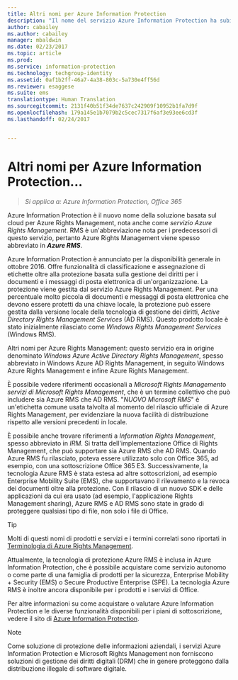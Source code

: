```yaml
---
title: Altri nomi per Azure Information Protection
description: "Il nome del servizio Azure Information Protection ha subito molte modifiche ed è possibile che si conosca il servizio con il nome precedente."
author: cabailey
ms.author: cabailey
manager: mbaldwin
ms.date: 02/23/2017
ms.topic: article
ms.prod: 
ms.service: information-protection
ms.technology: techgroup-identity
ms.assetid: 0af1b2ff-46a7-4a38-803c-5a730e4ff56d
ms.reviewer: esaggese
ms.suite: ems
translationtype: Human Translation
ms.sourcegitcommit: 2131f40b51f34de7637c242909f10952b1fa7d9f
ms.openlocfilehash: 179a145e1b7079b2c5cec7317f6af3e93ee6cd3f
ms.lasthandoff: 02/24/2017


---
```



# <a name="azure-information-protection---also-known-as-"></a>Altri nomi per Azure Information Protection...

>*Si applica a: Azure Information Protection, Office 365*

Azure Information Protection è il nuovo nome della soluzione basata sul cloud per Azure Rights Management, nota anche come *servizio Azure Rights Management*. RMS è un'abbreviazione nota per i predecessori di questo servizio, pertanto Azure Rights Management viene spesso abbreviato in ***Azure RMS***.

Azure Information Protection è annunciato per la disponibilità generale in ottobre 2016. Offre funzionalità di classificazione e assegnazione di etichette oltre alla protezione basata sulla gestione dei diritti per i documenti e i messaggi di posta elettronica di un'organizzazione. La protezione viene gestita dal servizio Azure Rights Management. Per una percentuale molto piccola di documenti e messaggi di posta elettronica che devono essere protetti da una chiave locale, la protezione può essere gestita dalla versione locale della tecnologia di gestione dei diritti, *Active Directory Rights Management Services* (AD RMS). Questo prodotto locale è stato inizialmente rilasciato come *Windows Rights Management Services* (Windows RMS).

Altri nomi per Azure Rights Management: questo servizio era in origine denominato *Windows Azure Active Directory Rights Management*, spesso abbreviato in Windows Azure AD Rights Management, in seguito Windows Azure Rights Management e infine Azure Rights Management.

È possibile vedere riferimenti occasionali a *Microsoft Rights Management*o *servizi di Microsoft Rights Management*, che è un termine collettivo che può includere sia Azure RMS che AD RMS.  "*NUOVO Microsoft RMS*" è un'etichetta comune usata talvolta al momento del rilascio ufficiale di Azure Rights Management, per evidenziare la nuova facilità di distribuzione rispetto alle versioni precedenti in locale.

È possibile anche trovare riferimenti a *Information Rights Management*, spesso abbreviato in *IRM*. Si tratta dell'implementazione Office di Rights Management, che può supportare sia Azure RMS che AD RMS. Quando Azure RMS fu rilasciato, poteva essere utilizzato solo con Office 365, ad esempio, con una sottoscrizione Office 365 E3. Successivamente, la tecnologia Azure RMS è stata estesa ad altre sottoscrizioni, ad esempio Enterprise Mobility Suite (EMS), che supportavano il rilevamento e la revoca dei documenti oltre alla protezione. Con il rilascio di un nuovo SDK e delle applicazioni da cui era usato (ad esempio, l'applicazione Rights Management sharing), Azure RMS e AD RMS sono state in grado di proteggere qualsiasi tipo di file, non solo i file di Office. 

> [!TIP]
> Molti di questi nomi di prodotti e servizi e i termini correlati sono riportati in [Terminologia di Azure Rights Management](../get-started/terminology.md).

Attualmente, la tecnologia di protezione Azure RMS è inclusa in Azure Information Protection, che è possibile acquistare come servizio autonomo o come parte di una famiglia di prodotti per la sicurezza, Enterprise Mobility + Security (EMS) o Secure Productive Enterprise (SPE). La tecnologia Azure RMS è inoltre ancora disponibile per i prodotti e i servizi di Office.

Per altre informazioni su come acquistare o valutare Azure Information Protection e le diverse funzionalità disponibili per i piani di sottoscrizione, vedere il sito di [Azure Information Protection](https://www.microsoft.com/en-us/cloud-platform/azure-information-protection).

> [!NOTE]
> Come soluzione di protezione delle informazioni aziendali, i servizi Azure Information Protection e Microsoft Rights Management non forniscono soluzioni di gestione dei diritti digitali (DRM) che in genere proteggono dalla distribuzione illegale di software digitale. 


